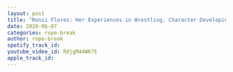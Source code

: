 ```yaml
---
layout: post
title: "Ronii Flores: Her Experiences in Wrestling. Character Developing and much more"
date: 2020-06-07
categories: rope-break
author: rope-break
spotify_track_id: 
youtube_video_id: RdjgM44WK7E
apple_track_id: 
---
```

